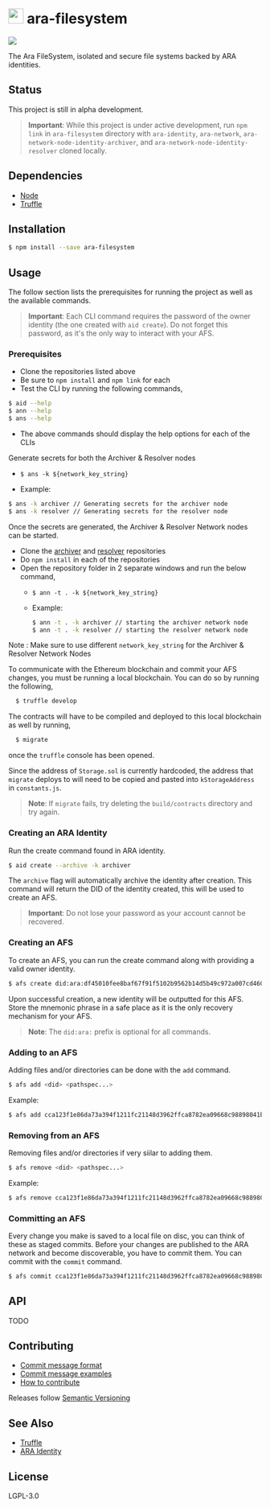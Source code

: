 <img src="https://github.com/AraBlocks/docs/blob/master/ara.png" width="30" height="30" /> ara-filesystem
========
![](https://travis-ci.com/AraBlocks/ara-filesystem.svg?token=93ySMW14xn3tP6eZMEza&branch=master)

The Ara FileSystem, isolated and secure file systems backed by ARA identities.

## Status

This project is still in alpha development.

> **Important**: While this project is under active development, run `npm link` in `ara-filesystem` directory with `ara-identity`, `ara-network`, `ara-network-node-identity-archiver`, and `ara-network-node-identity-resolver` cloned locally. 

## Dependencies

- [Node](https://nodejs.org/en/download/)
- [Truffle](https://www.npmjs.com/package/truffle)

## Installation

```sh
$ npm install --save ara-filesystem
```

## Usage

The follow section lists the prerequisites for running the project as well as the available commands. 

>**Important**: Each CLI command requires the password of the owner identity (the one created with `aid create`). Do not forget this password, as it's the only way to interact with your AFS.

### Prerequisites

- Clone the repositories listed above
- Be sure to `npm install` and `npm link` for each
- Test the CLI by running the following commands,
```sh
$ aid --help
$ ann --help
$ ans --help
```
- The above commands should display the help options for each of the CLIs

Generate secrets for both the Archiver & Resolver nodes

- `$ ans -k ${network_key_string}`

- Example:
```sh
$ ans -k archiver // Generating secrets for the archiver node
$ ans -k resolver // Generating secrets for the resolver node
```

Once the secrets are generated, the Archiver & Resolver Network nodes can be started.

  - Clone the [archiver](https://github.com/AraBlocks/ara-network-node-identity-archiver) and [resolver](https://github.com/AraBlocks/ara-network-node-identity-resolver) repositories
  - Do `npm install` in each of the repositories
  - Open the repository folder in 2 separate windows and run the below command,
    - `$ ann -t . -k ${network_key_string}`

    - Example:
      ```sh
      $ ann -t . -k archiver // starting the archiver network node
      $ ann -t . -k resolver // starting the resolver network node
      ```

Note : Make sure to use different `network_key_string` for the Archiver & Resolver Network Nodes

To communicate with the Ethereum blockchain and commit your AFS changes, you must be running a local blockchain. You can do so by running the following,

```sh
  $ truffle develop
```

The contracts will have to be compiled and deployed to this local blockchain as well by running,

```sh
  $ migrate
```

once the `truffle` console has been opened.

Since the address of `Storage.sol` is currently hardcoded, the address that `migrate` deploys to will need to be copied and pasted into `kStorageAddress` in `constants.js`.

> **Note**: If `migrate` fails, try deleting the `build/contracts` directory and try again.

### Creating an ARA Identity

Run the create command found in ARA identity.

```sh
$ aid create --archive -k archiver
```

The `archive` flag will automatically archive the identity after creation. This command will return the DID of the identity created, this will be used to create an AFS.

> **Important**: Do not lose your password as your account cannot be recovered.

### Creating an AFS

To create an AFS, you can run the create command along with providing a valid owner identity.

```sh
$ afs create did:ara:df45010fee8baf67f91f5102b9562b14d5b49c972a007cd460b1aa77fd90eaf9
```

Upon successful creation, a new identity will be outputted for this AFS. Store the mnemonic phrase in a safe place as it is the only recovery mechanism for your AFS.

> **Note**: The `did:ara:` prefix is optional for all commands.

### Adding to an AFS

Adding files and/or directories can be done with the `add` command.

```sh
$ afs add <did> <pathspec...>
```

Example:

```sh
$ afs add cca123f1e86da73a394f1211fc21148d3962ffca8782ea09668c98898041b88f my_video.mp4
```

### Removing from an AFS

Removing files and/or directories if very siilar to adding them.

```sh
$ afs remove <did> <pathspec...>
```

Example:

```sh
$ afs remove cca123f1e86da73a394f1211fc21148d3962ffca8782ea09668c98898041b88f my_video.mp4
```

### Committing an AFS

Every change you make is saved to a local file on disc, you can think of these as staged commits. Before your changes are published to the ARA network and become discoverable, you have to commit them. You can commit with the `commit` command.

```sh
$ afs commit cca123f1e86da73a394f1211fc21148d3962ffca8782ea09668c98898041b88f
```

## API

TODO

## Contributing
- [Commit message format](/.github/COMMIT_FORMAT.md)
- [Commit message examples](/.github/COMMIT_FORMAT_EXAMPLES.md)
- [How to contribute](/.github/CONTRIBUTING.md)

Releases follow [Semantic Versioning](https://semver.org/)

## See Also

- [Truffle](https://github.com/trufflesuite/truffle)
- [ARA Identity](https://github.com/AraBlocks/ara-identity)

## License
LGPL-3.0
